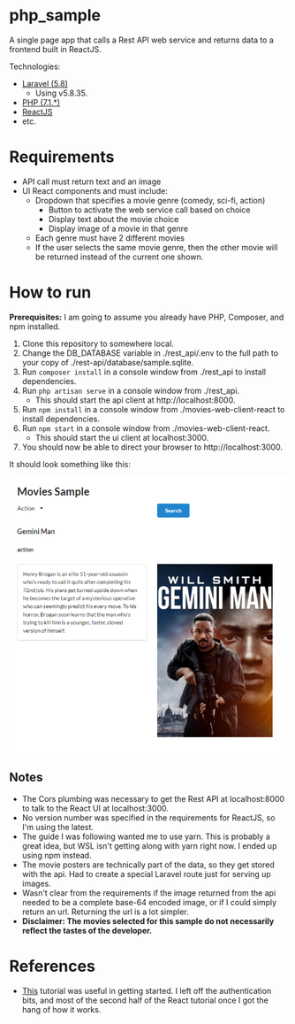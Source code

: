# php_sample
A single page app that calls a Rest API web service and returns data to a frontend built in ReactJS.

Technologies:
* [Laravel (5.8)](https://laravel.com/)
    * Using v5.8.35.
* [PHP (7.1.*)](https://www.php.net/)
* [ReactJS](https://reactjs.org/)
* etc.

# Requirements
* API call must return text and an image
*  UI React components and must include:
    * Dropdown that specifies a movie genre (comedy, sci-fi, action)
        * Button to activate the web service call based on choice
        * Display text about the movie choice
        * Display image of a movie in that genre
    * Each genre must have 2 different movies
    * If the user selects the same movie genre, then the other movie will be returned instead
of the current one shown.

# How to run

**Prerequisites:** I am going to assume you already have PHP, Composer, and npm installed.

1. Clone this repository to somewhere local.
2. Change the DB_DATABASE variable in ./rest_api/.env to the full path to your copy of ./rest-api/database/sample.sqlite.
3. Run `composer install` in a console window from ./rest_api to install dependencies.
4. Run `php artisan serve` in a console window from ./rest_api.
    * This should start the api client at http://localhost:8000.
5. Run `npm install` in a console window from ./movies-web-client-react to install dependencies.
6. Run `npm start` in a console window from ./movies-web-client-react.
    * This should start the ui client at localhost:3000.
7. You should now be able to direct your browser to http://localhost:3000.

It should look something like this:

![](/screenshots/screenshot001.png)

## Notes

* The Cors plumbing was necessary to get the Rest API at localhost:8000 to talk to the React UI at localhost:3000.
* No version number was specified in the requirements for ReactJS, so I'm using the latest.
* The guide I was following wanted me to use yarn.  This is probably a great idea, but WSL isn't getting along with yarn right now.  I ended up using npm instead.
* The movie posters are technically part of the data, so they get stored with the api.  Had to create a special Laravel route just for serving up images.
* Wasn't clear from the requirements if the image returned from the api needed to be a complete base-64 encoded image, or if I could simply return an url.  Returning the url is a lot simpler.
* **Disclaimer: The movies selected for this sample do not necessarily reflect the tastes of the developer.**

# References

* [This](https://developer.okta.com/blog/2018/12/06/crud-app-laravel-react) tutorial was useful in getting started.  I left off the authentication bits, and most of the second half of the React tutorial once I got the hang of how it works.
